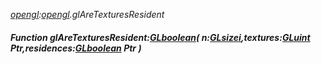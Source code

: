 _[opengl](../../modules/opengl/opengl-module.md):[opengl](../../modules/opengl/opengl-module.md).glAreTexturesResident_
##### Function glAreTexturesResident:[GLboolean](../../modules/opengl/opengl-glboolean.md)( n:[GLsizei](../../modules/opengl/opengl-glsizei.md),textures:[GLuint](../../modules/opengl/opengl-gluint.md) Ptr,residences:[GLboolean](../../modules/opengl/opengl-glboolean.md) Ptr )
